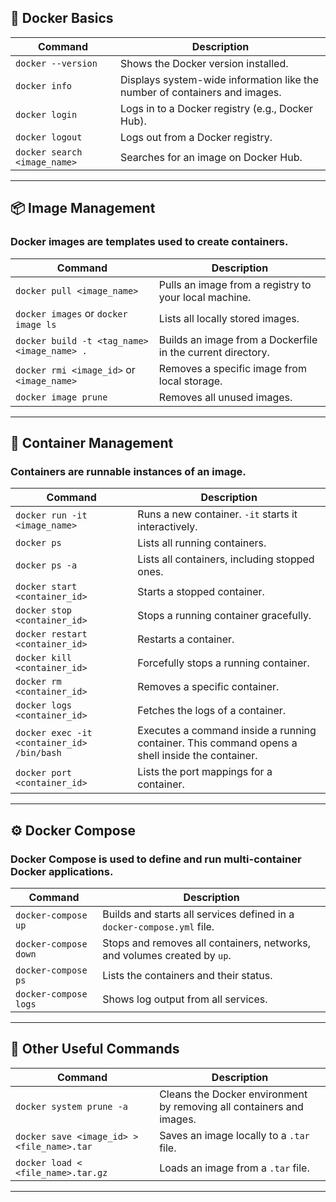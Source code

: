 ## 📌 Docker Basics
| Command | Description |
|---------|-------------|
| `docker --version` | Shows the Docker version installed. |
| `docker info` | Displays system-wide information like the number of containers and images. |
| `docker login` | Logs in to a Docker registry (e.g., Docker Hub). |
| `docker logout` | Logs out from a Docker registry. |
| `docker search <image_name>` | Searches for an image on Docker Hub. |

---

## 📦 Image Management
### Docker images are templates used to create containers.
| Command | Description |
|---------|-------------|
| `docker pull <image_name>` | Pulls an image from a registry to your local machine. |
| `docker images` or `docker image ls` | Lists all locally stored images. |
| `docker build -t <tag_name> <image_name> .` | Builds an image from a Dockerfile in the current directory. |
| `docker rmi <image_id>` or `<image_name>` | Removes a specific image from local storage. |
| `docker image prune` | Removes all unused images. |

---

## 🚀 Container Management
### Containers are runnable instances of an image.
| Command | Description |
|---------|-------------|
| `docker run -it <image_name>` | Runs a new container. `-it` starts it interactively. |
| `docker ps` | Lists all running containers. |
| `docker ps -a` | Lists all containers, including stopped ones. |
| `docker start <container_id>` | Starts a stopped container. |
| `docker stop <container_id>` | Stops a running container gracefully. |
| `docker restart <container_id>` | Restarts a container. |
| `docker kill <container_id>` | Forcefully stops a running container.|
| `docker rm <container_id>` | Removes a specific container.|
| `docker logs <container_id>` | Fetches the logs of a container. |
| `docker exec -it <container_id> /bin/bash` | Executes a command inside a running container. This command opens a shell inside the container.|
| `docker port <container_id>` | Lists the port mappings for a container.|

---

## ⚙️ Docker Compose
### Docker Compose is used to define and run multi-container Docker applications.
| Command | Description |
|---------|-------------|
| `docker-compose up` | Builds and starts all services defined in a `docker-compose.yml` file. |
| `docker-compose down` | Stops and removes all containers, networks, and volumes created by `up`. |
| `docker-compose ps` | Lists the containers and their status. |
| `docker-compose logs` | Shows log output from all services. |

---

## 🔧 Other Useful Commands
| Command | Description |
|---------|-------------|
| `docker system prune -a` | Cleans the Docker environment by removing all containers and images. |
| `docker save <image_id> > <file_name>.tar` | Saves an image locally to a `.tar` file. |
| `docker load < <file_name>.tar.gz` | Loads an image from a `.tar` file. |

---
